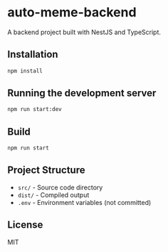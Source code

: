 # auto-meme-backend

A backend project built with NestJS and TypeScript.

## Installation

```bash
npm install
```

## Running the development server

```bash
npm run start:dev
```

## Build

```bash
npm run start
```

## Project Structure

- `src/` - Source code directory
- `dist/` - Compiled output
- `.env` - Environment variables (not committed)

## License

MIT 